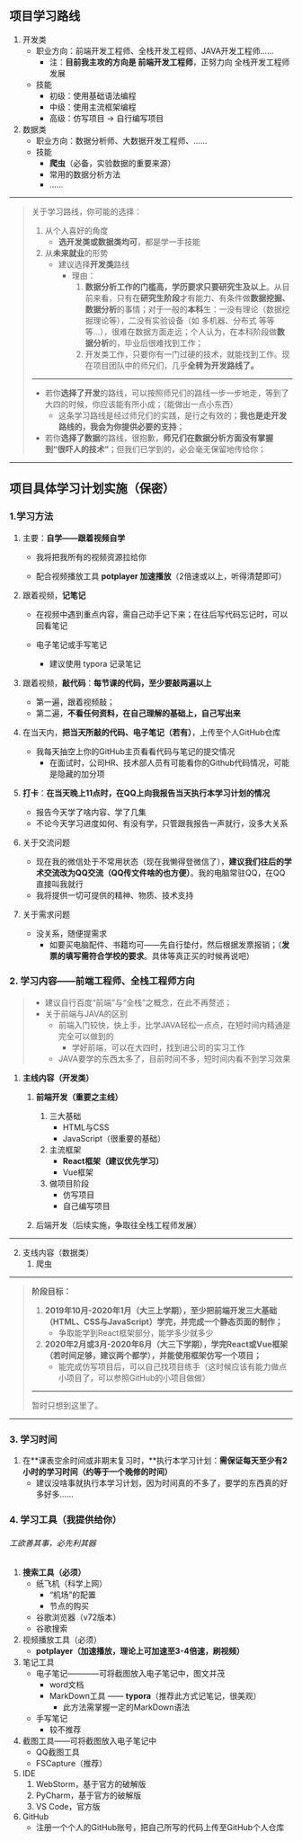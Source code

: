 ## 项目学习路线

1. 开发类
   * 职业方向：前端开发工程师、全栈开发工程师、JAVA开发工程师……
     * 注：**目前我主攻的方向是 前端开发工程师**，正努力向 全栈开发工程师 发展
   * 技能
     * 初级：使用基础语法编程
     * 中级：使用主流框架编程
     * 高级：仿写项目 → 自行编写项目
2. 数据类
   * 职业方向：数据分析师、大数据开发工程师、……
   * 技能
     * **爬虫**（必备，实验数据的重要来源）
     * 常用的数据分析方法
     * ……

---

> 关于学习路线，你可能的选择：
>
> 1. 从个人喜好的角度
>    * **选开发类或数据类均可**，都是学一手技能
> 2. 从**未来就业**的形势
>    * 建议选择**开发类**路线
>      * 理由：
>        1. **数据分析工作的门槛高，学历要求只要研究生及以上**。从目前来看，只有在**研究生阶段**才有能力、有条件做**数据挖掘、数据分析**的事情；对于一般的**本科**生：一没有理论（数据挖掘理论等），二没有实验设备（如 多机器、分布式 等等等…），很难在数据方面走远；个人认为，在本科阶段做**数据分析**的，毕业后很难找到工作；
>        2. 开发类工作，只要你有一门过硬的技术，就能找到工作。现在项目团队中的师兄们，几乎**全转为开发路线了。**
>
> ---
>
> * 若你**选择了开发**的路线，可以按照师兄们的路线一步一步地走，等到了大四的时候，你应该能有所小成；（能做出一点小东西）
>   * 这条学习路线是经过师兄们的实践，是行之有效的；**我也是走开发路线的，我会为你提供必要的支持**；
> * 若你**选择了数据**的路线，很抱歉，**师兄们在数据分析方面没有掌握到“很吓人的技术”**；但我们已学到的，必会毫无保留地传给你；
>
> 
>



---

## 项目具体学习计划实施（保密）

### 1.学习方法

1. 主要：**自学——跟着视频自学**

   * 我将把我所有的视频资源拉给你

   * 配合视频播放工具 **potplayer 加速播放**（2倍速或以上，听得清楚即可）

2. 跟着视频，**记笔记**

   * 在视频中遇到重点内容，需自己动手记下来；在往后写代码忘记时，可以回看笔记

   * 电子笔记或手写笔记
     * 建议使用 typora 记录笔记

3. 跟着视频，**敲代码**：**每节课的代码，至少要敲两遍以上**

   * 第一遍，跟着视频敲；
   * 第二遍，**不看任何资料，在自己理解的基础上，自己写出来**

4. 在当天内，**把当天所敲的代码、电子笔记（若有）**，上传至个人GitHub仓库

   * 我每天抽空上你的GitHub主页看看代码与笔记的提交情况
     * 在面试时，公司HR、技术部人员有可能看你的Github代码情况，可能是隐藏的加分项

5. **打卡**：**在当天晚上11点时，在QQ上向我报告当天执行本学习计划的情况**

   * 报告今天学了啥内容、学了几集
   * 不论今天学习进度如何、有没有学，只管跟我报告一声就行，没多大关系

6. 关于交流问题

   * 现在我的微信处于不常用状态（现在我懒得登微信了），**建议我们往后的学术交流改为QQ交流（QQ传文件啥的也方便）**。我的电脑常驻QQ，在QQ直接叫我就行
   * 我将提供一切可提供的精神、物质、技术支持

7. 关于需求问题

   * 没关系，随便提需求
     * 如要买电脑配件、书籍均可——先自行垫付，然后根据发票报销；（**发票的填写需符合学校的要求**。具体等真正买的时候再说吧）





### 2. 学习内容——前端工程师、全栈工程师方向

> * 建议自行百度“前端”与“全栈”之概念，在此不再赘述；
> * 关于前端与JAVA的区别
>   * 前端入门较快，快上手，比学JAVA轻松一点点，在短时间内精通是完全可以做到的
>     * 学好前端，可以在大四时，找到进公司的实习工作
>   * JAVA要学的东西太多了，目前时间不多，短时间内看不到学习效果

1. **主线内容（开发类）**

   1. **前端开发（重要之主线）**

      1. 三大基础
         * HTML与CSS
         * JavaScript（很重要的基础）
      2. 主流框架
         * **React框架（建议优先学习）**
         * Vue框架
      3. 做项目阶段
         * 仿写项目
         * 自己编写项目

      

   2. 后端开发（后续实施，争取往全栈工程师发展）

   

----

2. 支线内容（数据类）
   1. 爬虫

---

> **阶段目标：**
>
> 1. **2019年10月-2020年1月（大三上学期），至少把前端开发三大基础（HTML、CSS与JavaScript）学完，并完成一个静态页面的制作；**
>    * 争取能学到React框架部分，能学多少就多少
> 2. **2020年2月或3月-2020年6月（大三下学期），学完React或Vue框架（若时间足够，建议两个都学），并能使用框架仿写一个项目；**
>    * 能完成仿写项目后，可以自己找项目练手（这时候应该有能力做点小项目了，可以参照GitHub的小项目做做）
>
> ---
>
> 暂时只想到这里了。



---

### 3. 学习时间

1. 在**课表空余时间或非期末复习时，**执行本学习计划：**需保证每天至少有2小时的学习时间（约等于一个晚修的时间）**
   * 建议没啥事就执行本学习计划，因为时间真的不多了，要学的东西真的好多好多……





### 4. 学习工具（我提供给你）

###### 工欲善其事，必先利其器

1. **搜索工具（必须）**
   * 纸飞机（科学上网）
     * “机场”的配置
     * 节点的购买
   * 谷歌浏览器（v72版本）
   * 谷歌搜索
2. 视频播放工具（必须）
   * **potplayer（加速播放，理论上可加速至3-4倍速，刷视频）**
3. 笔记工具
   * 电子笔记————可将截图放入电子笔记中，图文并茂
     * word文档
     * MarkDown工具 —— **typora**（推荐此方式记笔记，很美观）
       * 此方法需掌握一定的MarkDown语法
   * 手写笔记
     * 较不推荐
4. 截图工具——可将截图放入电子笔记中
   * QQ截图工具
   * FSCapture（推荐）
5. IDE
   1. WebStorm，基于官方的破解版
   2. PyCharm，基于官方的破解版
   3. VS Code，官方版
6. GitHub
   * 注册一个个人的GitHub账号，把自己所写的代码上传至GitHub个人仓库


